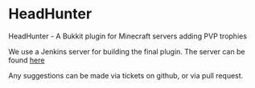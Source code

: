 HeadHunter
==========

HeadHunter - A Bukkit plugin for Minecraft servers adding PVP trophies

We use a Jenkins server for building the final plugin. The server can be found <a href="jenkins.scott-woodward.com">here</a>

Any suggestions can be made via tickets on github, or via pull request. 
